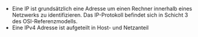 - Eine IP ist grundsätzlich eine Adresse um einen Rechner innerhalb eines Netzwerks zu identifizieren. Das IP-Protokoll befindet sich in Schicht 3 des OSI-Referenzmodells. 
- Eine IPv4 Adresse ist aufgeteilt in Host- und Netzanteil
